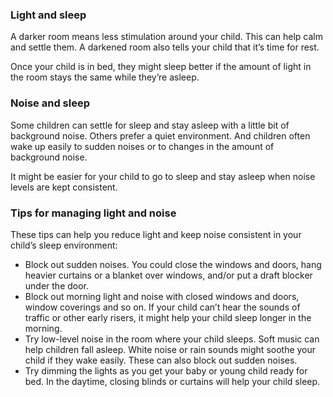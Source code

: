 ### Light and sleep ###
A darker room means less stimulation around your child. This can help calm and settle them. A darkened room also tells your child that it’s time for rest.

Once your child is in bed, they might sleep better if the amount of light in the room stays the same while they’re asleep.

### Noise and sleep ###
Some children can settle for sleep and stay asleep with a little bit of background noise. Others prefer a quiet environment. And children often wake up easily to sudden noises or to changes in the amount of background noise.

It might be easier for your child to go to sleep and stay asleep when noise levels are kept consistent.

### Tips for managing light and noise ###
These tips can help you reduce light and keep noise consistent in your child’s sleep environment:

- Block out sudden noises. You could close the windows and doors, hang heavier curtains or a blanket over windows, and/or put a draft blocker under the door.
- Block out morning light and noise with closed windows and doors, window coverings and so on. If your child can’t hear the sounds of traffic or other early risers, it might help your child sleep longer in the morning.
- Try low-level noise in the room where your child sleeps. Soft music can help children fall asleep. White noise or rain sounds might soothe your child if they wake easily. These can also block out sudden noises.
- Try dimming the lights as you get your baby or young child ready for bed. In the daytime, closing blinds or curtains will help your child sleep.

